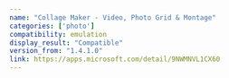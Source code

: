 ```yaml
---
name: "Collage Maker - Video, Photo Grid & Montage"
categories: ['photo']
compatibility: emulation
display_result: "Compatible"
version_from: "1.4.1.0"
link: https://apps.microsoft.com/detail/9NWMNVL1CX60
---
```

